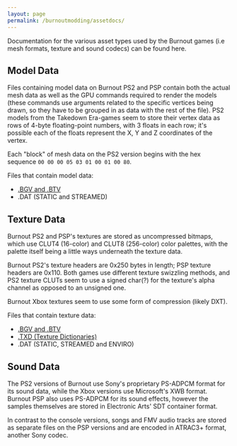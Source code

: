```yaml
---
layout: page
permalink: /burnoutmodding/assetdocs/
---
```


Documentation for the various asset types used by the Burnout games (i.e mesh formats, texture and sound codecs) can be found here.

## Model Data 
Files containing model data on Burnout PS2 and PSP contain both the actual mesh data as well as the GPU commands required to render the models (these commands use arguments related to the specific vertices being drawn, so they have to be grouped in as data with the rest of the file). PS2 models from the Takedown Era-games seem to store their vertex data as rows of 4-byte floating-point numbers, with 3 floats in each row; it's possible each of the floats represent the X, Y and Z coordinates of the vertex.

Each "block" of mesh data on the PS2 version begins with the hex sequence `00 00 00 05 03 01 00 01 00 80`.

Files that contain model data:
* [.BGV and .BTV](https://acutesyntax.github.io/wikis/burnoutmodding/bgv/)
* .DAT (STATIC and STREAMED)

## Texture Data
Burnout PS2 and PSP's textures are stored as uncompressed bitmaps, which use CLUT4 (16-color) and CLUT8 (256-color) color palettes, with the palette itself being a little ways underneath the texture data.

Burnout PS2's texture headers are 0x250 bytes in length; PSP texture headers are 0x110. Both games use different texture swizzling methods, and PS2 texture CLUTs seem to use a signed char(?) for the texture's alpha channel as opposed to an unsigned one.

Burnout Xbox textures seem to use some form of compression (likely DXT).

Files that contain texture data:
* [.BGV and .BTV](https://acutesyntax.github.io/wikis/burnoutmodding/bgv/)
* [.TXD (Texture Dictionaries)](https://acutesyntax.github.io/wikis/burnoutmodding/texdic/)
* .DAT (STATIC, STREAMED and ENVIRO)

## Sound Data
The PS2 versions of Burnout use Sony's proprietary PS-ADPCM format for its sound data, while the Xbox versions use Microsoft's XWB format. Burnout PSP also uses PS-ADPCM for its sound effects, however the samples themselves are stored in Electronic Arts' SDT container format. 

In contrast to the console versions, songs and FMV audio tracks are stored as separate files on the PSP versions and are encoded in ATRAC3+ format, another Sony codec.